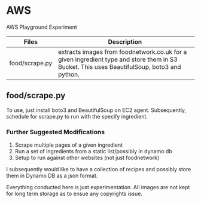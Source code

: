 # AWS
AWS Playground Experiment

Files | Description
--- | ---
food/scrape.py | extracts images from foodnetwork.co.uk for a given ingredient type and store them in S3 Bucket. This uses BeautifulSoup, boto3 and python. 

## food/scrape.py

To use, just install boto3 and BeautifulSoup on EC2 agent. Subsequently, schedule for scrape.py to run with the specify ingredient. 



### Further Suggested Modifications
1. Scrape multiple pages of a given ingredient
2. Run a set of ingredients from a static list/possibly in dynamo db
3. Setup to run against other websites (not just foodnetwork)

I subsequently would like to have a collection of recipes and possibly store them in Dynamo DB as a json format. 

Everything conducted here is just experimentation. All images are not kept for long term storage as to ensue any copyrights issue.
